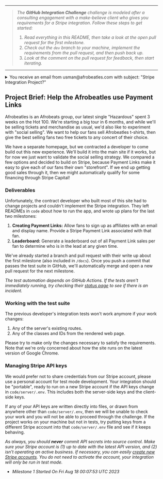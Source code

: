 _____
> _The **GitHub Integration Challenge** challenge is modeled after a consulting engagement with a make-believe client who gives you requirements for a Stripe integration.  Follow these steps to get started:_
> 1. _Read everything in this README, then take a look at the open pull request for the first milestone._
> 2. _Check out the `dev` branch to your machine, implement the requirements from the pull request, and then push back up._
> 3. _Look at the comment on the pull request for feedback, then start iterating._
___

<details> 
  <summary>You receive an email from usman@afrobeatles.com with subject: "Stripe Integration Project?" </summary>
  
  <br />
  
  Hello!  
  
  I'm the manager of the Afrobeatles, an up and coming afrobeats.  We want to create a competition among our fans to sell Afrobeat shirts to fund our upcoming tour.  The fan who sells the most shirts will get two free tickets to a concert of their choice.  We need a Stripe integration that lets our fans sign up to sell shirts and keeps track of who sells how much so we can award them at the end of the competition.  If you can help us, please see the attached project brief for more info about our implementation needs.
  
  Thank you,
  
  Usman

</details>

## Project Brief: Help the Afrobeatles use Payment Links

Afrobeatles is an Afrobeats group, our latest single "Hazardous" spent 3 weeks on the Hot 100.  We're starting a big tour in 6 months, and while we'll be selling tickets and merchandise as usual, we'd also like to experiment with "social selling".  We want to help our fans sell Afrobeatles t-shirts, then give the best selling fans two free tickets to any concert of their choice.  

We have a separate homepage, but we contracted a developer to come build out this new experience.  We'll build it into the main site if it works, but for now we just want to validate the social selling strategy.  We compared a few options and decided to build on Stripe, because Payment Links make it easy to give each of our fans their own "storefront".  If we end up getting good sales through it, then we might automatically qualify for some financing through Stripe Capital!

### Deliverables

Unfortunately, the contract developer who built most of this site had to change projects and couldn't implement the Stripe integration.  They left READMEs in `code` about how to run the app, and wrote up plans for the last two milestones:

1. **Creating Payment Links:** Allow fans to sign up as affiliates with an email and display name. Provide a Stripe Payment Link associated with that fan. 
2. **Leaderboard:** Generate a leaderboard out of all Payment Link sales per fan to determine who is in the lead at any given time.

We've already started a branch and pull request with their write up about the first milestone (also included in `/docs`). Once you push a commit that passes the test suite in GitHub, we'll automatically merge and open a new pull request for the next milestone.

_The test automation depends on GitHub Actions.  If the tests aren't immediately running, try checking their [status page](https://www.githubstatus.com/) to see if there is an incident._

### Working with the test suite

The previous developer's integration tests won't work anymore if your work changes:

1. Any of the server's existing routes.
2. Any of the classes and IDs from the rendered web page.

Please try to make only the changes necessary to satisfy the requirements.  Note that we're only concerned about how the site runs on the latest version of Google Chrome.  

### Managing Stripe API keys

We would prefer not to share credentials from our Stripe account, please use a personal account for test mode development.  Your integration should be "portable", ready to run on a new Stripe account if the API keys change in `code/server/.env`.  This includes both the server-side keys and the client-side keys.  

If any of your API keys are written directly into files, or drawn from anywhere other than `code/server/.env`, then we will be unable to check your work and you will not be able to proceed through the challenge.  If the project works on your machine but not in tests, try putting keys from a different Stripe account into that `code/server/.env` file and see if it keeps behaving.

_As always, you should **never** commit API secrets into source control. Make sure your Stripe account is (1) up to date with the latest API version, and (2) isn't operating an active business.  If necessary, you can easily [create new Stripe accounts](https://stripe.com/docs/multiple-accounts).  You do not need to activate the account, your integration will only be run in test mode._
- _Milestone 1 Started On Fri Aug 18 00:07:53 UTC 2023_